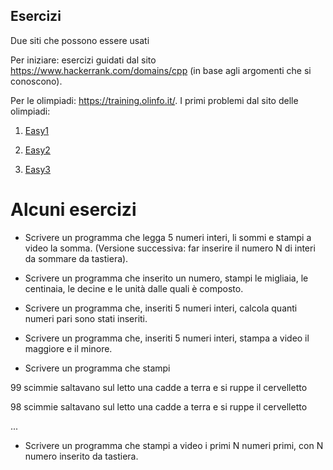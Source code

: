 ## Esercizi

Due siti che possono essere usati

Per iniziare: esercizi guidati dal sito https://www.hackerrank.com/domains/cpp (in base agli argomenti che si conoscono).

Per le olimpiadi: https://training.olinfo.it/. I primi problemi dal sito delle olimpiadi:

1. [Easy1](https://training.olinfo.it/#/task/easy1/statement)

2. [Easy2](https://training.olinfo.it/#/task/easy2/statement)

3. [Easy3](https://training.olinfo.it/#/task/easy3/statement)

# Alcuni esercizi

<!--Input e output-->
* Scrivere un programma che legga 5 numeri interi, li sommi e stampi a video la somma. (Versione successiva: far inserire il numero N di interi da sommare da tastiera).

* Scrivere un programma che inserito un numero, stampi le migliaia, le centinaia, le decine e le unità dalle quali è composto.

<!--If else-->
* Scrivere un programma che, inseriti 5 numeri interi, calcola quanti numeri pari sono stati inseriti.

* Scrivere un programma che, inseriti 5 numeri interi, stampa a video il maggiore e il minore.

<!--Ciclo for-->
* Scrivere un programma che stampi 

99 scimmie saltavano sul letto una cadde a terra e si ruppe il cervelletto

98 scimmie saltavano sul letto una cadde a terra e si ruppe il cervelletto

...

* Scrivere un programma che stampi a video i primi N numeri primi, con N numero inserito da tastiera.

